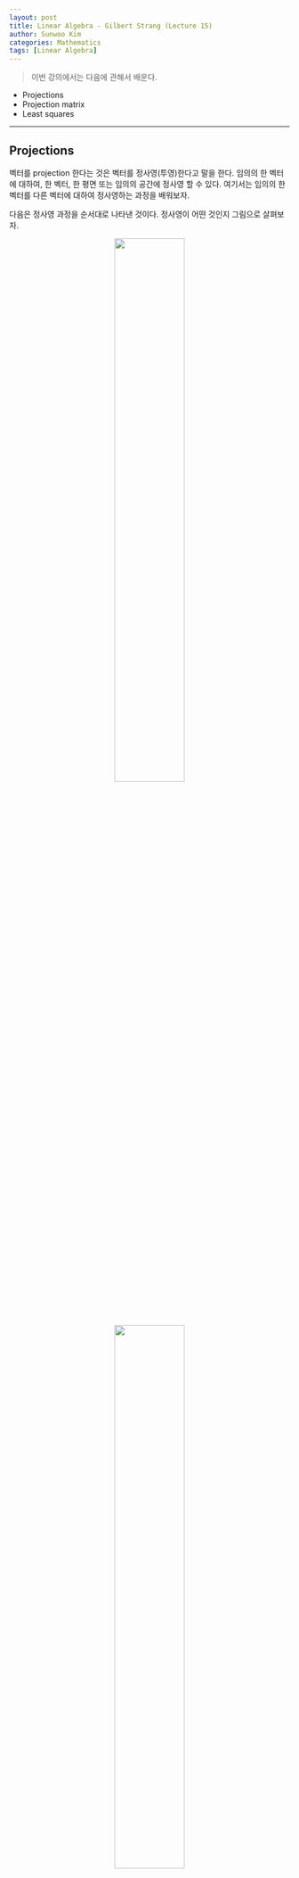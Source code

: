 ```yaml
---
layout: post
title: Linear Algebra - Gilbert Strang (Lecture 15)
author: Sunwoo Kim
categories: Mathematics
tags: [Linear Algebra]
---
```

>이번 강의에서는 다음에 관해서 배운다.
- Projections
- Projection matrix
- Least squares

---
## Projections
벡터를 projection 한다는 것은 벡터를 정사영(투영)한다고 말을 한다. 임의의 한 벡터에 대하여, 한 벡터, 한 평면 또는 임의의 
공간에 정사영 할 수 있다. 여기서는 임의의 한 벡터를 다른 벡터에 대하여 정사영하는 과정을 배워보자.

다음은 정사영 과정을 순서대로 나타낸 것이다. 정사영이 어떤 것인지 그림으로 살펴보자.

<center><img src="/public/img/2019-07-30-linear algebra-lecture15/img01.png" width="50%"></center>
<center><img src="/public/img/2019-07-30-linear algebra-lecture15/img02.png" width="50%"></center>
<center><img src="/public/img/2019-07-30-linear algebra-lecture15/img03.png" width="50%"></center>


위 세 그림을 보면 벡터b가 어떻게 벡터a로 정사영 되는지 알 수 있을 것이다.

그렇다면, 위 과정을 어떻게 수식으로 표현할지 살펴보자. 앞 으로의 수식 설명에 다음 그림을 참고하자.
<center><img src="/public/img/2019-07-30-linear algebra-lecture15/img04.png" width="50%"></center>

가장먼저, 다음의 사실을 알 수 있다.

**1. 벡터a와 벡터e는 수직, *x*를 계산하자!**

$a^T(e)=0$

$a^T(b-*a)=0 ...(1)$ 이다. 왜냐하면,  벡터a 와 벡터e 는 수직이기 때문이다.

그리고 식(1)을 전개하면 다음과같다.
$a^T(b-xa)=0$

$a^Tb-xa^Ta=0$

$xa^Ta=a^Tb ...(2)$ 

$x=\frac{a^Tb}{a^Ta}$ 이라는 사실을 알 수 있다.

**2. 그림의 p=a*x*와, 위에서 계산한 *x*를 이용하여, p를 계산하자!**

위의 그림에서 p=ax 였고, 1번 과정에서$*x*=\frac{a^Tb}{a^Ta}$을 계산했다.

위의 두 식으로부터, $p=a\frac{a^Tb}{a^Ta}$ 을 도출해낼수 있다. $...(3)$


**3. Projection Matrix를 구하자!**

벡터b 를 벡터a에 대해서 정사영시키는 행렬을 **P**라고 하자. 그리고 정사영된 벡터를 p라고 하자.

그러면, $p = Pb$라고 할 수 있다. 그런데 이미 식(3)에서 정사영 행렬이 나와있다.

$p=a\frac{a^Tb}{a^a}$ 식을,  $p=\frac{aa^T}{a^Ta}b$라고 할 수 있다.

그렇게 되면, 정사영 행렬(Projection matrix)는 $P=\frac{aa^T}{a^Ta}$이라고 쓸 수 있다.

그렇다면, 정사영행렬은 어떻게 생겼을까? 미리 말하면 졍사영행렬은 벡터a를 기저로 하는 행렬이다.

왜냐하면, 전에 배웠던 사실을 생각해보자. **column vector x row vector의 연산을 하면, 반드시

랭크가 1인 행렬이 생긴다고 배웠었다.** 그런데 정사영행렬은 $aa^T$로 만들어지므로, **정사영행렬은 랭크가1 
이고 벡터a 가 정사영행렬 P의 기저를 이루고 있는 행텨이다**

그리고 column vector x row vector의 형태로 만들어진 행렬은 **대칭행렬**이므로,

$P^T=P$라고 할 수 있다.

또한, 한번 투영후 다시 똑같은 벡터에 투영하면 변화는 없을 것이므로, $P^2=P$라고 할 수 있을 것이다.

**정사영행렬 성질 정리**

1. $Rank(P) = 1$, Column space = 벡터a

2. $P^T=P$

3. $P^2=P$


## Least squares(최소자승법)

<center><img src="/public/img/2019-07-30-linear algebra-lecture15/img05.png" width="80%"></center>

<center> [그림출처 :](https://m.blog.naver.com/hlkim96/220777245464) </center>

위 그림을 보면 간략히 최소 자승법에 대한 설명이 나와있다.

즉, 어떤 데이터의 분포가 있을 때 데이터를 잘 설명해줄 수 있는 선 혹은 면 등 함수를 찾고 싶은 것이다.

그렇다면, 선형대수학에서는 최소자승법을 어떤식으로 나타낼 수 있는지 살펴보자.

<center><img src="/public/img/2019-07-30-linear algebra-lecture15/img06.png" width="80%"></center>

<center> [그림출처 :](https://twlab.tistory.com/34?category=668741) </center>

<center><img src="/public/img/2019-07-30-linear algebra-lecture15/img07.png" width="80%"></center>

  관측점 들의 값들이 모여 만들어진 벡터b 가, 행렬A로 표현되지 못하므로,
$Ax=b$를 만족하는 $x$는 존재하지 않는다. 그러면 완벽히는 아니지만, 최대한 데이터의 분포를 잘 
설명해줄 수 있는 $x$를 얻고 싶다. 그렇다면 어떻게 해야할까?

벡터b를 행렬A의 Column space로 정사영 시키고 그 벡터를 p라고 하자. 그렇게되면, $Ax=p$에 대해서는 x를 구할 수 있다. 
(그리고 이 때의 x를 $\hat{x}$으로 표현한다.)왜냐하면, p는 A의 column space에 존재하기 때문이다. 이러한 접근 방법은, 벡터b가 해당 space와 수직으로 표현된 것이기 때문에, 
가장 최단 거리로 표현되었다고 볼 수 있고, 그나마 제일 타당하다고 볼 수 있지 않을까 라고 생각할 수 있다.

그렇다면 이제 수식으로 살펴보자.

1. A의 기저와 $e=b-A\hat{x}$ 는 수직
즉, $p=A\hat{x}$와 행렬 A의 기저인 $a_1, a_2$가 각각 수직이라고 볼 수 있다. 왜냐하면, 평면에 수직인
 벡터는, 평면에 존재하는 모든 벡터와 수직이기 때문이다.
 
 그렇게 되면 아래와 같은 식이 나온다.
 
 $a~1^T(b-A\hat{x})=0 , a~2^T(b-A\hat{x})=0$
 
 그리고 위 식은 다음과 같이 표현이 가능하다.
 <img src="/public/img/2019-07-30-linear algebra-lecture15/img08.png width="70%">
 
 또한 $A^T(b-A\hat{x})=0$식을 보면,  $A$의 left null space는 $(b-A\hat{x})$라는 것을 알 수 있다.
 즉, **$(b-A\hat{x})$는 A의 열공간과 수직인 공간**이라고 볼 수 있다.
 
 최종적으로,
 
 $\hat{x} = (A^TA)^{-1}A^Tb$ 이며,
 
 투영벡터p = $\vec{p}=A\hat{x}=A(A^TA)^{-1}A^Tb$이고,
 
 투영행렬P = $A(A^TA)^{-1}A^T$이다.
 
 ###풀이 예제
 <img src="/public/img/2019-07-30-linear algebra-lecture15/img09.png width="70%">
 <img src="/public/img/2019-07-30-linear algebra-lecture15/img10.png width="70%">
 
 
 
 
 






